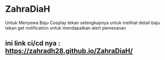 # ZahraDiaH
Untuk Menyewa Baju Cosplay
tekan selengkapnya untuk melihat detail baju
tekan get notification untuk mendapatkan alert pemesanan
## ini link ci/cd nya : https://zahradh28.github.io/ZahraDiaH/
